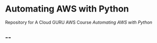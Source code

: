 # Automating AWS with Python


Repository for A Cloud GURU AWS Course *Automating AWS with Python*

--
-
